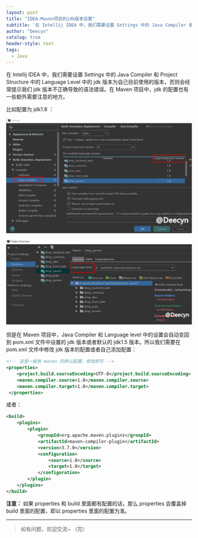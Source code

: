 ```yaml
---
layout: post
title: "IDEA-Maven项目的jdk版本设置"
subtitle: '在 Intellij IDEA 中，我们需要设置 Settings 中的 Java Compiler 和 Project Structure 中的 Language Level 中的 jdk 版本为自己目前使用的版本，否则会经常提示我们 jdk 版本不正确导致的语法错误。在 Maven 项目中，jdk 的配置也有一些额外需要注意的地方。'
author: "Deecyn"
catalog: true
header-style: text
tags:
  - Java
---
```


在 Intellij IDEA 中，我们需要设置 Settings 中的 Java Compiler 和 Project Structure 中的 Language Level 中的 jdk 版本为自己目前使用的版本，否则会经常提示我们 jdk 版本不正确导致的语法错误。在 Maven 项目中，jdk 的配置也有一些额外需要注意的地方。

比如配置为 jdk1.8 ：

![JavaCompiler](/img/java/set_idea_java_compiler.png) 

![LanguageLevel](/img/java/set_idea_language_level.png) 

但是在 Maven 项目中，Java Compiler 和 Language level 中的设置会自动变回到 pom.xml 文件中设置的 jdk 版本或者默认的 jdk1.5 版本。所以我们需要在 pom.xml 文件中修改 jdk 版本的配置或者自己添加配置：

```xml
<!-- 这里一般有 maven 的默认配置，修改即可 -->
<properties>
    <project.build.sourceEncoding>UTF-8</project.build.sourceEncoding>
    <maven.compiler.source>1.8</maven.compiler.source>
    <maven.compiler.target>1.8</maven.compiler.target>
 </properties>
```
或者：

```xml
<build>
    <plugins>
        <plugin>
            <groupId>org.apache.maven.plugins</groupId>
            <artifactId>maven-compiler-plugin</artifactId>
            <version>3.7.0</version>
            <configuration>
                <source>1.8</source>
                <target>1.8</target>
            </configuration>
        </plugin>
    </plugins>
</build>
```

**注意：** 如果 properties 和 build 里面都有配置的话，那么 properties 会覆盖掉 build 里面的配置，即以 properties 里面的配置为准。

-----

> 如有问题，欢迎交流~ （完）